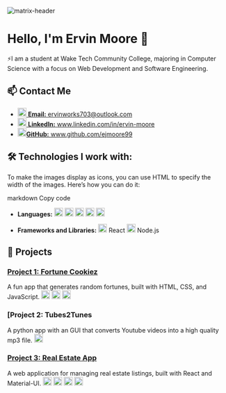 ![matrix-header](https://github.com/ejmoore99/ejmoore99/assets/155325780/d3acaae1-bc14-4b88-9866-ab5648e51fbb)


# Hello, I'm Ervin Moore 👋

⚡I am a student at Wake Tech Community College, majoring in Computer Science with a focus on Web Development and Software Engineering.

## 📫 Contact Me

- <a href="mailto:ervinworks703@outlook.com"><img src="https://img.icons8.com/ios-filled/50/000000/email-sign.png" alt="Email Icon" width="20"/> **Email:** ervinworks703@outlook.com</a>
- <a href="https://www.linkedin.com/in/ervin-moore/"><img src="https://img.icons8.com/ios-filled/50/000000/linkedin.png" alt="LinkedIn Icon" width="20"/> **LinkedIn:**  www.linkedin.com/in/ervin-moore</a>
- <a href="https://github.com/ejmoore99"><img src="https://img.icons8.com/ios-filled/50/000000/github.png" alt="GitHub Icon" width="20"/>**GitHub:**  www.github.com/ejmoore99</a>

## 🛠 Technologies I work with:


To make the images display as icons, you can use HTML to specify the width of the images. Here’s how you can do it:

markdown
Copy code
- **Languages:** 
  <img src="https://github.com/ejmoore99/ejmoore99/assets/155325780/8e104535-c9f1-4064-abfc-e2db28158265" alt="html" width="20"/>
  <img src="https://github.com/ejmoore99/ejmoore99/assets/155325780/bf078cea-544c-40f2-aca6-dc959b1a8a9e" alt="css" width="20"/>
  <img src="https://github.com/ejmoore99/ejmoore99/assets/155325780/8b89aa9b-7807-43b8-acf8-5c8ca7c14e65" alt="js" width="20"/>
  <img src="https://github.com/ejmoore99/ejmoore99/assets/155325780/42e8b33c-c567-46db-8913-9f9377414eff" alt="python" width="20"/>
  <img src="https://github.com/ejmoore99/ejmoore99/assets/155325780/c8786e81-d2cf-46ec-ab02-3e8e918ec595" alt="sql" width="20"/>


- **Frameworks and Libraries:** 
  <img src="https://github.com/ejmoore99/ejmoore99/assets/155325780/748594bd-4c88-4c7d-8e8f-0eddd66f70f7" alt="react" width="20"/> React
  <img src="https://github.com/ejmoore99/ejmoore99/assets/155325780/d1149f9b-fd8b-47b0-a681-ad2d74e79ab8" alt="node" width="20"/> Node.js


## 🌟 Projects

### [Project 1: Fortune Cookiez]([https://github.com/yourusername/fortune-cookiez](https://github.com/ejmoore99/fortune-cookie))
A fun app that generates random fortunes, built with HTML, CSS, and JavaScript. 
<img src="https://github.com/ejmoore99/ejmoore99/assets/155325780/8e104535-c9f1-4064-abfc-e2db28158265" alt="html" width="20"/> 
<img src="https://github.com/ejmoore99/ejmoore99/assets/155325780/bf078cea-544c-40f2-aca6-dc959b1a8a9e" alt="css" width="20"/> 
<img src="https://github.com/ejmoore99/ejmoore99/assets/155325780/8b89aa9b-7807-43b8-acf8-5c8ca7c14e65" alt="js" width="20"/>


### [Project 2: Tubes2Tunes
A python app with an GUI that converts Youtube videos into a high quality mp3 file.
<img src="https://github.com/ejmoore99/ejmoore99/assets/155325780/42e8b33c-c567-46db-8913-9f9377414eff" alt="python" width="20"/>

### [Project 3: Real Estate App](https://github.com/yourusername/real-estate-app)
A web application for managing real estate listings, built with React and Material-UI. 
<img src="https://github.com/ejmoore99/ejmoore99/assets/155325780/8e104535-c9f1-4064-abfc-e2db28158265" alt="html" width="20"/> 
<img src="https://github.com/ejmoore99/ejmoore99/assets/155325780/bf078cea-544c-40f2-aca6-dc959b1a8a9e" alt="css" width="20"/> 
<img src="https://github.com/ejmoore99/ejmoore99/assets/155325780/8b89aa9b-7807-43b8-acf8-5c8ca7c14e65" alt="js" width="20"/> 
<img src="https://github.com/ejmoore99/ejmoore99/assets/155325780/748594bd-4c88-4c7d-8e8f-0eddd66f70f7" alt="react" width="20"/>


<!---
ejmoore99/ejmoore99 is a ✨ special ✨ repository because its `README.md` (this file) appears on your GitHub profile.
You can click the Preview link to take a look at your changes.
--->
